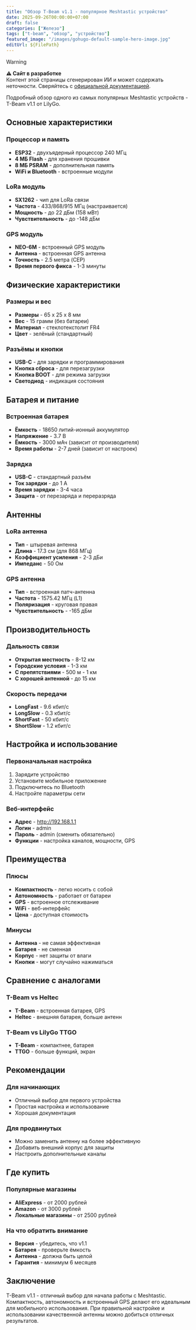 ```yaml
---
title: "Обзор T-Beam v1.1 - популярное Meshtastic устройство"
date: 2025-09-26T00:00:00+07:00
draft: false
categories: ["Железо"]
tags: ["t-beam", "обзор", "устройство"]
featured_image: "/images/gohugo-default-sample-hero-image.jpg"
editUrl: ${FilePath}
---
```

> [!WARNING]
> **⚠️ Сайт в разработке**  
> Контент этой страницы сгенерирован ИИ и может содержать неточности. Сверяйтесь с [официальной документацией](https://meshtastic.org/docs/).

Подробный обзор одного из самых популярных Meshtastic устройств - T-Beam v1.1 от LilyGo.

## Основные характеристики

### Процессор и память
- **ESP32** - двухъядерный процессор 240 МГц
- **4 МБ Flash** - для хранения прошивки
- **8 МБ PSRAM** - дополнительная память
- **WiFi и Bluetooth** - встроенные модули

### LoRa модуль
- **SX1262** - чип для LoRa связи
- **Частота** - 433/868/915 МГц (настраивается)
- **Мощность** - до 22 дБм (158 мВт)
- **Чувствительность** - до -148 дБм

### GPS модуль
- **NEO-6M** - встроенный GPS модуль
- **Антенна** - встроенная GPS антенна
- **Точность** - 2.5 метра (CEP)
- **Время первого фикса** - 1-3 минуты

## Физические характеристики

### Размеры и вес
- **Размеры** - 65 x 25 x 8 мм
- **Вес** - 15 грамм (без батареи)
- **Материал** - стеклотекстолит FR4
- **Цвет** - зелёный (стандартный)

### Разъёмы и кнопки
- **USB-C** - для зарядки и программирования
- **Кнопка сброса** - для перезагрузки
- **Кнопка BOOT** - для режима загрузки
- **Светодиод** - индикация состояния

## Батарея и питание

### Встроенная батарея
- **Ёмкость** - 18650 литий-ионный аккумулятор
- **Напряжение** - 3.7 В
- **Ёмкость** - 3000 мАч (зависит от производителя)
- **Время работы** - 2-7 дней (зависит от настроек)

### Зарядка
- **USB-C** - стандартный разъём
- **Ток зарядки** - до 1 А
- **Время зарядки** - 3-4 часа
- **Защита** - от перезаряда и переразряда

## Антенны

### LoRa антенна
- **Тип** - штыревая антенна
- **Длина** - 17.3 см (для 868 МГц)
- **Коэффициент усиления** - 2-3 дБи
- **Импеданс** - 50 Ом

### GPS антенна
- **Тип** - встроенная патч-антенна
- **Частота** - 1575.42 МГц (L1)
- **Поляризация** - круговая правая
- **Чувствительность** - -165 дБм

## Производительность

### Дальность связи
- **Открытая местность** - 8-12 км
- **Городские условия** - 1-3 км
- **С препятствиями** - 500 м - 1 км
- **С хорошей антенной** - до 15 км

### Скорость передачи
- **LongFast** - 9.6 кбит/с
- **LongSlow** - 0.3 кбит/с
- **ShortFast** - 50 кбит/с
- **ShortSlow** - 1.2 кбит/с

## Настройка и использование

### Первоначальная настройка
1. Зарядите устройство
2. Установите мобильное приложение
3. Подключитесь по Bluetooth
4. Настройте параметры сети

### Веб-интерфейс
- **Адрес** - http://192.168.1.1
- **Логин** - admin
- **Пароль** - admin (сменить обязательно)
- **Функции** - настройка каналов, мощности, GPS

## Преимущества

### Плюсы
- **Компактность** - легко носить с собой
- **Автономность** - работает от батареи
- **GPS** - встроенное отслеживание
- **WiFi** - веб-интерфейс
- **Цена** - доступная стоимость

### Минусы
- **Антенна** - не самая эффективная
- **Батарея** - не сменная
- **Корпус** - нет защиты от влаги
- **Кнопки** - могут случайно нажиматься

## Сравнение с аналогами

### T-Beam vs Heltec
- **T-Beam** - встроенная батарея, GPS
- **Heltec** - внешняя батарея, больше антенн

### T-Beam vs LilyGo TTGO
- **T-Beam** - компактнее, батарея
- **TTGO** - больше функций, экран

## Рекомендации

### Для начинающих
- Отличный выбор для первого устройства
- Простая настройка и использование
- Хорошая документация

### Для продвинутых
- Можно заменить антенну на более эффективную
- Добавить внешний корпус для защиты
- Настроить дополнительные каналы

## Где купить

### Популярные магазины
- **AliExpress** - от 2000 рублей
- **Amazon** - от 3000 рублей
- **Локальные магазины** - от 2500 рублей

### На что обратить внимание
- **Версия** - убедитесь, что v1.1
- **Батарея** - проверьте ёмкость
- **Антенна** - должна быть целой
- **Гарантия** - минимум 6 месяцев

## Заключение

T-Beam v1.1 - отличный выбор для начала работы с Meshtastic. Компактность, автономность и встроенный GPS делают его идеальным для мобильного использования. При правильной настройке и использовании качественной антенны можно добиться отличных результатов.
